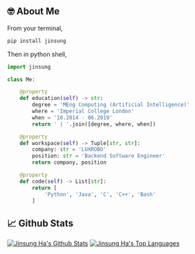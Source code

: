 ## :nerd_face: About Me

From your terminal,

```bash
pip install jinsung
```
Then in python shell,

```python
import jinsung
```

```python
class Me:

    @property
    def education(self) -> str:
        degree = 'MEng Computing (Artificial Intelligence)'
        where = 'Imperial College London'
        when = '10.2014 - 06.2019'
        return ' | '.join([degree, where, when])

    @property
    def workspace(self) -> Tuple[str, str]:
        company: str = 'LUXROBO'
        position: str = 'Backend Software Engineer'
        return company, position

    @property
    def code(self) -> List[str]:
        return [
            'Python', 'Java', 'C', 'C++', 'Bash'
        ]
```

## :chart_with_upwards_trend: Github Stats
[![Jinsung Ha's Github Stats](https://github-readme-stats.vercel.app/api?username=jha929&count_private=true&show_icons=true&hide_border=true)](https://github.com/jha929)
[![Jinsung Ha's Top Languages](https://github-readme-stats.vercel.app/api/top-langs/?username=jha929&hide=jupyter%20notebook&hide_border=true&layout=compact)](https://github.com/jha929)

